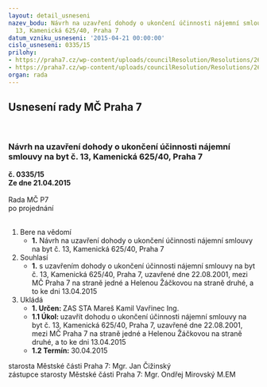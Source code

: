 ```yaml
---
layout: detail_usneseni
nazev_bodu: Návrh na uzavření dohody o ukončení účinnosti nájemní smlouvy na byt č.
  13, Kamenická 625/40, Praha 7
datum_vzniku_usneseni: '2015-04-21 00:00:00'
cislo_usneseni: 0335/15
prilohy:
- https://praha7.cz/wp-content/uploads/councilResolution/Resolutions/26513/21-15-priloha_01_zackova625.doc
- https://praha7.cz/wp-content/uploads/councilResolution/Resolutions/26513/21-15-priloha_02_zackova625.pdf
organ: rada
---
```

<div id="ucUsn_pList" class="usn">
	<span><h2>Usnesení rady MČ Praha 7 </h2>
<br></span><div class="standBody">
<span><h3>Návrh na uzavření dohody o ukončení účinnosti nájemní smlouvy na byt č. 13, Kamenická 625/40, Praha 7</h3></span><div class="center">
		<strong>č. 0335/15</strong><br>
	</div>
<div class="center">
		<strong>Ze dne 21.04.2015</strong><br><br>
	</div>Rada MČ P7<br> po projednání<br><br><ol>
<li>Bere na vědomí<ul><li>
<strong>1.</strong> Návrh na uzavření dohody o ukončení účinnosti nájemní smlouvy na byt č. 13, Kamenická 625/40, Praha 7</li></ul>
</li>
<li>Souhlasí<ul><li>
<strong>1.</strong> s uzavřením dohody o ukončení účinnosti nájemní smlouvy na byt č. 13, Kamenická 625/40, Praha 7, uzavřené dne 22.08.2001, mezi MČ Praha 7 na straně jedné a Helenou Žáčkovou na straně druhé, a to ke dni 13.04.2015</li></ul>
</li>
<li>Ukládá<ul>
<li>
<strong>1. Určen: </strong>ZAS STA Mareš Kamil Vavřinec Ing.</li>
<li>
<strong>1.1 Úkol: </strong>uzavřít dohodu o ukončení účinnosti nájemní smlouvy na byt č. 13, Kamenická 625/40, Praha 7, uzavřené dne 22.08.2001, mezi MČ Praha 7  na straně jedné a Helenou Žáčkovou na straně druhé, a to ke dni 13.04.2015</li>
<li>
<strong>1.2 Termín: </strong>30.04.2015</li>
</ul>
</li>
</ol>starosta Městské části Praha 7: Mgr. Jan Čižinský<br>zástupce starosty Městské části Praha 7: Mgr. Ondřej Mirovský M.EM 
</div>
</div>